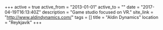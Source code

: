+++
active = true
active_from = "2013-01-01"
active_to = ""
date = "2017-04-19T16:13:40Z"
description = "Game studio focused on VR."
site_link = "http://www.aldindynamics.com/"
tags = []
title = "Aldin Dynamics"
location = "Reykjavík"
+++
